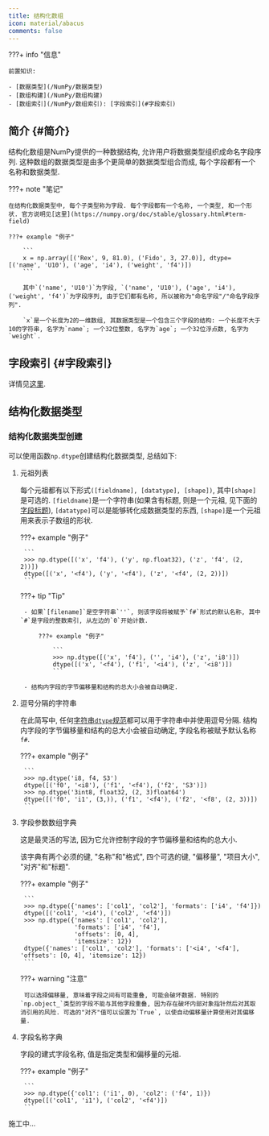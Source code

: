 ```yaml
---
title: 结构化数组
icon: material/abacus
comments: false
---
```


???+ info "信息"

    前置知识:
    
    - [数据类型](/NumPy/数据类型)
    - [数组构建](/NumPy/数组构建)
    - [数组索引](/NumPy/数组索引): [字段索引](#字段索引)
        
## 简介 {#简介}

结构化数组是NumPy提供的一种数据结构, 允许用户将数据类型组织成命名字段序列. 这种数组的数据类型是由多个更简单的数据类型组合而成, 每个字段都有一个名称和数据类型.

???+ note "笔记"

    在结构化数据类型中, 每个子类型称为字段. 每个字段都有一个名称, 一个类型, 和一个形状. 官方说明见[这里](https://numpy.org/doc/stable/glossary.html#term-field)
    
    ???+ example "例子"
    
        ```
        x = np.array([('Rex', 9, 81.0), ('Fido', 3, 27.0)], dtype=[('name', 'U10'), ('age', 'i4'), ('weight', 'f4')])
        ```
        
        其中`('name', 'U10')`为字段, `('name', 'U10'), ('age', 'i4'), ('weight', 'f4')`为字段序列, 由于它们都有名称, 所以被称为"命名字段"/"命名字段序列".
        
        `x`是一个长度为2的一维数组, 其数据类型是一个包含三个字段的结构: 一个长度不大于10的字符串, 名字为`name`; 一个32位整数, 名字为`age`; 一个32位浮点数, 名字为`weight`.
        
## 字段索引 {#字段索引}

详情见[这里](/NumPy/数组索引/#字段索引).

## 结构化数据类型

### 结构化数据类型创建

可以使用函数`np.dtype`创建结构化数据类型, 总结如下:

1. 元祖列表

    每个元祖都有以下形式`([fieldname], [datatype], [shape])`, 其中`[shape]`是可选的. `[fieldname]`是一个字符串(如果含有标题, 则是一个元祖, 见下面的[字段标题](#字段标题)), `[datatype]`可以是能够转化成数据类型的东西, `[shape]`是一个元祖用来表示子数组的形状.
    
    ???+ example "例子"
    
        ```
        >>> np.dtype([('x', 'f4'), ('y', np.float32), ('z', 'f4', (2, 2))])
        dtype([('x', '<f4'), ('y', '<f4'), ('z', '<f4', (2, 2))])
        ```
        
    ???+ tip "Tip"
    
        - 如果`[filename]`是空字符串`''`, 则该字段将被赋予`f#`形式的默认名称, 其中`#`是字段的整数索引, 从左边的`0`开始计数.
        
            ???+ example "例子"
            
                ```
                >>> np.dtype([('x', 'f4'), ('', 'i4'), ('z', 'i8')])
                dtype([('x', '<f4'), ('f1', '<i4'), ('z', '<i8')])
                ```

        - 结构内字段的字节偏移量和结构的总大小会被自动确定.
            
2. 逗号分隔的字符串

    在此简写中, 任何[字符串`dtype`规范](https://numpy.org/doc/stable/reference/arrays.dtypes.html#specifying-and-constructing-data-types)都可以用于字符串中并使用逗号分隔. 结构内字段的字节偏移量和结构的总大小会被自动确定, 字段名称被赋予默认名称`f#`.
    
    ???+ example "例子"

        ```
        >>> np.dtype('i8, f4, S3')
        dtype([('f0', '<i8'), ('f1', '<f4'), ('f2', 'S3')])
        >>> np.dtype('3int8, float32, (2, 3)float64')
        dtype([('f0', 'i1', (3,)), ('f1', '<f4'), ('f2', '<f8', (2, 3))])
        ```
        
3. 字段参数数组字典
 
    这是最灵活的写法, 因为它允许控制字段的字节偏移量和结构的总大小.
    
    该字典有两个必须的键, "名称"和"格式", 四个可选的键, "偏移量", "项目大小", "对齐"和"标题". 
    
    ???+ example "例子"
    
        ```
        >>> np.dtype({'names': ['col1', 'col2'], 'formats': ['i4', 'f4']})
        dtype([('col1', '<i4'), ('col2', '<f4')])
        >>> np.dtype({'names': ['col1', 'col2'],
                      'formats': ['i4', 'f4'],
                      'offsets': [0, 4],
                      'itemsize': 12})
        dtype({'names': ['col1', 'col2'], 'formats': ['<i4', '<f4'], 'offsets': [0, 4], 'itemsize': 12})
        ```
        
    ???+ warning "注意"
    
        可以选择偏移量, 意味着字段之间有可能重叠, 可能会破坏数据. 特别的`np.object_`类型的字段不能与其他字段重叠, 因为存在破坏内部对象指针然后对其取消引用的风险. 可选的"对齐"值可以设置为`True`, 以使自动偏移量计算使用对其偏移量. 
        
4. 字段名称字典

    字段的建式字段名称, 值是指定类型和偏移量的元祖.
    
    ???+ example "例子"
    
        ```
        >>> np.dtype({'col1': ('i1', 0), 'col2': ('f4', 1)})
        dtype([('col1', 'i1'), ('col2', '<f4')])
        ```
        
施工中...

[^1]: 结构化数组—NumPy v1.26 手册—NumPy 中文. (n.d.). Retrieved June 25, 2024, from https://numpy.com.cn/doc/stable/user/basics.rec.html